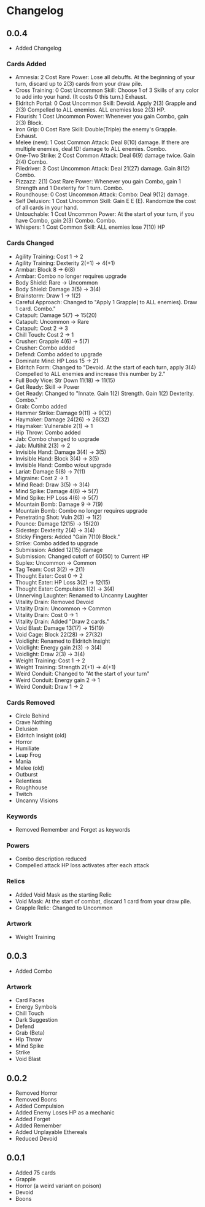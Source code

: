 # Changelog
## 0.0.4
- Added Changelog
### Cards Added
- Amnesia: 2 Cost Rare Power: Lose all debuffs. At the beginning of your turn, discard up to 2(3) cards from your draw pile.
- Cross Training: 0 Cost Uncommon Skill: Choose 1 of 3 Skills of any color to add into your hand. (It costs 0 this turn.) Exhaust.
- Eldritch Portal: 0 Cost Uncommon Skill: Devoid. Apply 2(3) Grapple and 2(3) Compelled to ALL enemies. ALL enemies lose 2(3) HP.
- Flourish: 1 Cost Uncommon Power: Whenever you gain Combo, gain 2(3) Block.
- Iron Grip: 0 Cost Rare Skill: Double(Triple) the enemy's Grapple. Exhaust. 
- Melee (new): 1 Cost Common Attack: Deal 8(10) damage. If there are multiple enemies, deal !D! damage to ALL enemies. Combo.
- One-Two Strike: 2 Cost Common Attack: Deal 6(9) damage twice. Gain 2(4) Combo.
- Piledriver: 3 Cost Uncommon Attack: Deal 21(27) damage. Gain 8(12) Combo.
- Pizzazz: 2(1) Cost Rare Power: Whenever you gain Combo, gain 1 Strength and 1 Dexterity for 1 turn. Combo.
- Roundhouse: 0 Cost Uncommon Attack: Combo: Deal 9(12) damage.
- Self Delusion: 1 Cost Uncommon Skill: Gain E E (E). Randomize the cost of all cards in your hand.
- Untouchable: 1 Cost Uncommon Power: At the start of your turn, if you have Combo, gain 2(3) Combo. Combo.
- Whispers: 1 Cost Common Skill: ALL enemies lose 7(10) HP
### Cards Changed
- Agility Training: Cost 1 -> 2
- Agility Training: Dexterity 2(+1) -> 4(+1)
- Armbar: Block 8 -> 6(8)
- Armbar: Combo no longer requires upgrade
- Body Shield: Rare -> Uncommon
- Body Shield: Damage 3(5) -> 3(4)
- Brainstorm: Draw 1 -> 1(2)
- Careful Approach: Changed to "Apply 1 Grapple( to ALL enemies). Draw 1 card. Combo."
- Catapult: Damage 5(7) -> 15(20)
- Catapult: Uncommon -> Rare
- Catapult: Cost 2 -> 3
- Chill Touch: Cost 2 -> 1
- Crusher: Grapple 4(6) -> 5(7)
- Crusher: Combo added
- Defend: Combo added to upgrade
- Dominate Mind: HP Loss 15 -> 21
- Eldritch Form: Changed to "Devoid. At the start of each turn, apply 3(4) Compelled to ALL enemies and increase this number by 2."
- Full Body Vice: Str Down 11(18) -> 11(15)
- Get Ready: Skill -> Power
- Get Ready: Changed to "Innate. Gain 1(2) Strength. Gain 1(2) Dexterity. Combo."
- Grab: Combo added
- Hammer Strike: Damage 9(11) -> 9(12)
- Haymaker: Damage 24(26) -> 26(32)
- Haymaker: Vulnerable 2(1) -> 1
- Hip Throw: Combo added
- Jab: Combo changed to upgrade
- Jab: Multihit 2(3) -> 2
- Invisible Hand: Damage 3(4) -> 3(5)
- Invisible Hand: Block 3(4) -> 3(5)
- Invisible Hand: Combo w/out upgrade
- Lariat: Damage 5(8) -> 7(11)
- Migraine: Cost 2 -> 1
- Mind Read: Draw 3(5) -> 3(4)
- Mind Spike: Damage 4(6) -> 5(7)
- Mind Spike: HP Loss 4(6) -> 5(7)
- Mountain Bomb: Damage 9 -> 7(9)
- Mountain Bomb: Combo no longer requires upgrade
- Penetrating Shot: Vuln 2(3) -> 1(2)
- Pounce: Damage 12(15) -> 15(20)
- Sidestep: Dexterity 2(4) -> 3(4)
- Sticky Fingers: Added "Gain 7(10) Block."
- Strike: Combo added to upgrade
- Submission: Added 12(15) damage
- Submission: Changed cutoff of 60(50) to Current HP
- Suplex: Uncommon -> Common
- Tag Team: Cost 3(2) -> 2(1)
- Thought Eater: Cost 0 -> 2
- Thought Eater: HP Loss 3(2) -> 12(15)
- Thought Eater: Compulsion 1(2) -> 3(4)
- Unnerving Laughter: Renamed to Uncanny Laughter
- Vitality Drain: Removed Devoid
- Vitality Drain: Uncommon -> Common
- Vitality Drain: Cost 0 -> 1
- Vitality Drain: Added "Draw 2 cards."
- Void Blast: Damage 13(17) -> 15(19)
- Void Cage: Block 22(28) -> 27(32)
- Voidlight: Renamed to Eldritch Insight
- Voidlight: Energy gain 2(3) -> 3(4)
- Voidlight: Draw 2(3) -> 3(4)
- Weight Training: Cost 1 -> 2
- Weight Training: Strength 2(+1) -> 4(+1)
- Weird Conduit: Changed to "At the start of your turn"
- Weird Conduit: Energy gain 2 -> 1
- Weird Conduit: Draw 1 -> 2
### Cards Removed
- Circle Behind
- Crave Nothing
- Delusion
- Eldritch Insight (old)
- Horror
- Humiliate
- Leap Frog
- Mania
- Melee (old)
- Outburst
- Relentless
- Roughhouse
- Twitch
- Uncanny Visions
### Keywords
- Removed Remember and Forget as keywords
### Powers
- Combo description reduced
- Compelled attack HP loss activates after each attack
### Relics
- Added Void Mask as the starting Relic
- Void Mask: At the start of combat, discard 1 card from your draw pile.
- Grapple Relic: Changed to Uncommon
### Artwork
- Weight Training

## 0.0.3
- Added Combo
### Artwork
- Card Faces
- Energy Symbols
- Chill Touch
- Dark Suggestion
- Defend
- Grab (Beta)
- Hip Throw
- Mind Spike
- Strike
- Void Blast

## 0.0.2
- Removed Horror
- Removed Boons
- Added Compulsion
- Added Enemy Loses HP as a mechanic
- Added Forget
- Added Remember
- Added Unplayable Ethereals
- Reduced Devoid

## 0.0.1
- Added 75 cards
- Grapple
- Horror (a weird variant on poison)
- Devoid
- Boons